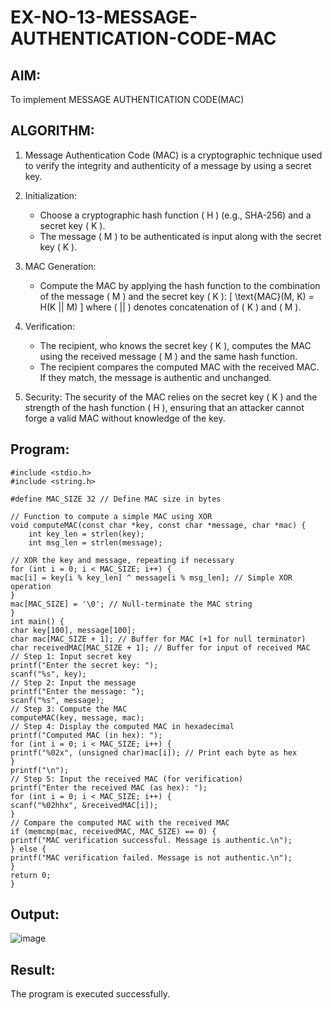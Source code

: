 # EX-NO-13-MESSAGE-AUTHENTICATION-CODE-MAC

## AIM:
To implement MESSAGE AUTHENTICATION CODE(MAC)

## ALGORITHM:

1. Message Authentication Code (MAC) is a cryptographic technique used to verify the integrity and authenticity of a message by using a secret key.

2. Initialization:
   - Choose a cryptographic hash function \( H \) (e.g., SHA-256) and a secret key \( K \).
   - The message \( M \) to be authenticated is input along with the secret key \( K \).

3. MAC Generation:
   - Compute the MAC by applying the hash function to the combination of the message \( M \) and the secret key \( K \): 
     \[
     \text{MAC}(M, K) = H(K || M)
     \]
     where \( || \) denotes concatenation of \( K \) and \( M \).

4. Verification:
   - The recipient, who knows the secret key \( K \), computes the MAC using the received message \( M \) and the same hash function.
   - The recipient compares the computed MAC with the received MAC. If they match, the message is authentic and unchanged.

5. Security: The security of the MAC relies on the secret key \( K \) and the strength of the hash function \( H \), ensuring that an attacker cannot forge a valid MAC without knowledge of the key.

## Program:
```
#include <stdio.h> 
#include <string.h> 
 
#define MAC_SIZE 32 // Define MAC size in bytes 
 
// Function to compute a simple MAC using XOR 
void computeMAC(const char *key, const char *message, char *mac) { 
    int key_len = strlen(key); 
    int msg_len = strlen(message); 
     
// XOR the key and message, repeating if necessary 
for (int i = 0; i < MAC_SIZE; i++) { 
mac[i] = key[i % key_len] ^ message[i % msg_len]; // Simple XOR operation 
} 
mac[MAC_SIZE] = '\0'; // Null-terminate the MAC string 
} 
int main() { 
char key[100], message[100]; 
char mac[MAC_SIZE + 1]; // Buffer for MAC (+1 for null terminator) 
char receivedMAC[MAC_SIZE + 1]; // Buffer for input of received MAC 
// Step 1: Input secret key 
printf("Enter the secret key: "); 
scanf("%s", key); 
// Step 2: Input the message 
printf("Enter the message: "); 
scanf("%s", message); 
// Step 3: Compute the MAC 
computeMAC(key, message, mac); 
// Step 4: Display the computed MAC in hexadecimal 
printf("Computed MAC (in hex): "); 
for (int i = 0; i < MAC_SIZE; i++) { 
printf("%02x", (unsigned char)mac[i]); // Print each byte as hex 
} 
printf("\n"); 
// Step 5: Input the received MAC (for verification) 
printf("Enter the received MAC (as hex): "); 
for (int i = 0; i < MAC_SIZE; i++) { 
scanf("%02hhx", &receivedMAC[i]); 
} 
// Compare the computed MAC with the received MAC 
if (memcmp(mac, receivedMAC, MAC_SIZE) == 0) { 
printf("MAC verification successful. Message is authentic.\n"); 
} else { 
printf("MAC verification failed. Message is not authentic.\n"); 
} 
return 0;
}
```


## Output:
![image](https://github.com/user-attachments/assets/47139dcc-21a7-497c-9750-68ba5abc7e22)


## Result:
The program is executed successfully.
